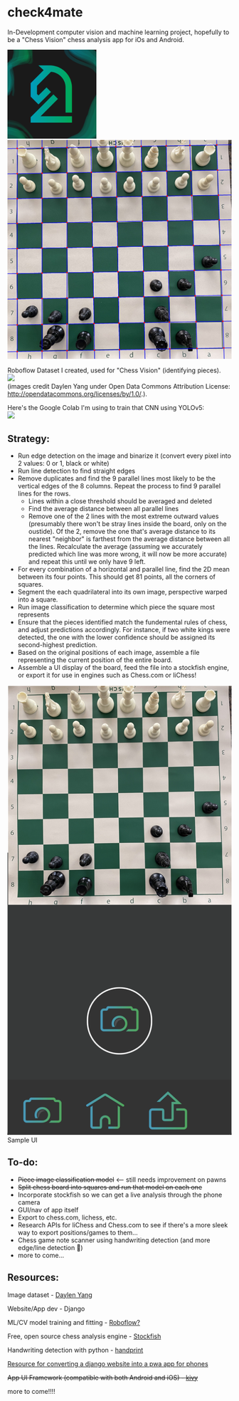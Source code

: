 # check4mate
In-Development computer vision and machine learning project, hopefully to be a "Chess Vision" chess analysis app for iOs and Android.

<img src="django_website (python app)/mysite/chessapp/static/chessapp/images/logo.png" alt="logo" width="200" style="padding-right:20px;">

<img src="check4mate (python app)/intersections.jpg" alt="Martin">

Roboflow Dataset I created, used for "Chess Vision" (identifying pieces). <br>
<a href="https://universe.roboflow.com/luca-dalcanto-lrlwg/chess-piece-detector-sv3nm"> <img src="https://app.roboflow.com/images/download-dataset-badge.svg"></img> </a> <br>
(images credit Daylen Yang under Open Data Commons Attribution License: http://opendatacommons.org/licenses/by/1.0/.).

Here's the Google Colab I'm using to train that CNN using YOLOv5: <br>
<a href="https://colab.research.google.com/drive/1VTXvUZuEtzxaH9c7gS56IFbabWYz_5A6#scrollTo=8t23YMrPsDKw"> <img src="https://colab.research.google.com/assets/colab-badge.svg"> </a> <br>

## Strategy:
- Run edge detection on the image and binarize it (convert every pixel into 2 values: 0 or 1, black or white)
- Run line detection to find straight edges
- Remove duplicates and find the 9 parallel lines most likely to be the vertical edges of the 8 columns. Repeat the process to find 9 parallel lines for the rows.
  - Lines within a close threshold should be averaged and deleted
  - Find the average distance between all parallel lines
  - Remove one of the 2 lines with the most extreme outward values (presumably there won't be stray lines inside the board, only on the oustide). Of the 2, remove the one that's average distance to its nearest "neighbor" is farthest from the average distance between all the lines. Recalculate the average (assuming we accurately predicted which line was more wrong, it will now be more accurate) and repeat this until we only have 9 left.
- For every combination of a horizontal and parallel line, find the 2D mean between its four points. This should get 81 points, all the corners of squares.
- Segment the each quadrilateral into its own image, perspective warped into a square.
- Run image classification to determine which piece the square most represents
- Ensure that the pieces identified match the fundemental rules of chess, and adjust predictions accordingly. For instance, if two white kings were detected, the one with the lower confidence should be assigned its second-highest prediction.
- Based on the original positions of each image, assemble a file representing the current position of the entire board.
- Assemble a UI display of the board, feed the file into a stockfish engine, or export it for use in  engines such as Chess.com or liChess!

<img src="screenshots/image_GUI.png" alt="screenshot">
Sample UI

## To-do:
- ~~Piece image classification model~~ <-- still needs improvement on pawns
- ~~Split chess board into squares and run that model on each one~~
- Incorporate stockfish so we can get a live analysis through the phone camera
- GUI/nav of app itself
- Export to chess.com, lichess, etc.
- Research APIs for liChess and Chess.com to see if there's a more sleek way to export positions/games to them...
- Chess game note scanner using handwriting detection (and more edge/line detection 🫠)
- more to come...

## Resources:
Image dataset - [Daylen Yang](https://github.com/daylen/chess-id)

Website/App dev - Django

ML/CV model training and fitting - [Roboflow?](https://universe.roboflow.com/luca-dalcanto-lrlwg/chess-piece-detector-sv3nm)

Free, open source chess analysis engine - [Stockfish](https://python-chess.readthedocs.io/en/latest/engine.html)

Handwriting detection with python - [handprint](https://pypi.org/project/handprint/)

[Resource for converting a django website into a pwa app for phones](https://github.com/silviolleite/django-pwa)

~~App UI Framework (compatible with both Android and iOS) - [kivy](https://github.com/kivy/kivy)~~

more to come!!!!
